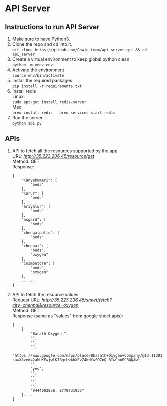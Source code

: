# API Server

## Instructions to run API Server

1. Make sure to have Python3.
2. Clone the repo and cd into it.  
    `git clone https://github.com/Cowin-team/api_server.git && cd api_server`
3. Create a virtual environment to keep global python clean  
    `python -m venv env`
4. Activate the environment  
    `source env/bin/activate`
5. Install the required packages  
    `pip install -r requirements.txt`
6. Install redis  
    Linux:  
        `sudo apt-get install redis-server`  
    Mac:  
        `brew install redis  
        brew services start redis`
7. Run the server  
    `python api.py`
   
## APIs
1. API to fetch all the resources supported by the app  
    URL: *http://35.223.206.45/resource/get*  
    Method: GET  
    Response:
    ```
    {
        "Kanyakumari": [
            "beds"
        ],
        "Karur": [
            "beds"
        ],
        "ariyalur": [
            "beds"
        ],
        "asgard": [
            "beds"
        ],
        "chengalpattu": [
            "beds"
        ],
        "chennai": [
            "beds",
            "oxygen"
        ],
        "coimbatore": [
            "beds",
            "oxygen"
        ],
        ......
    }
2.  API to fetch the resource values   
    Request URL: *http://35.223.206.45/sheet/fetch?city=chennai&resource=oxygen*  
    Method: GET  
    Response (same as "values" from google sheet apis): 
    ```
    [
        [
            "Barath Oxygen ",
            "",
            "",
            "",
            "https://www.google.com/maps/place/Bharath+Oxygen+Company/@13.1130195,80.1780218,15z/data=!4m2!3m1!1s0x0:0x83d43ca4184a24b9?sa=X&ved=2ahUKEwjwlK7BgrLwAhXEvZ4KHYwSDZoQ_BIwCnoECBQQAw",
            "",
            "yes",
            "",
            "",
            "",
            "",
            "9444003856, 8778731935"
        ]....
    ]
   
